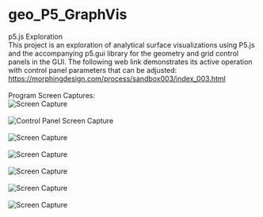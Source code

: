 # geo_P5_GraphVis
p5.js Exploration
<br />
This project is an exploration of analytical surface visualizations using P5.js and the accompanying p5.gui library for the geometry and grid control panels in the GUI.  The following web link demonstrates its active operation with control panel parameters that can be adjusted:
https://morphingdesign.com/process/sandbox003/index_003.html
<br />
<br />
Program Screen Captures:
<br />
![Screen Capture](../master/img/screenCap000.PNG)
<br />
<br />
![Control Panel Screen Capture](../master/img/screenCap006.PNG)
<br />
<br />
![Screen Capture](../master/img/screenCap001.PNG)
<br />
<br />
![Screen Capture](../master/img/screenCap002.PNG)
<br />
<br />
![Screen Capture](../master/img/screenCap003.PNG)
<br />
<br />
![Screen Capture](../master/img/screenCap004.PNG)
<br />
<br />
![Screen Capture](../master/img/screenCap005.PNG)





